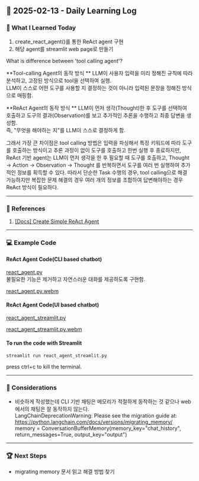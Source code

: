 ## 📅 2025-02-13 - Daily Learning Log

### 📝 What I Learned Today
1. create_react_agent()를 통한 ReAct agent 구현
2. 해당 agent를 streamlit web page로 만들기

What is difference between 'tool calling agent'?

**Tool-calling Agent의 동작 방식  **
LLM이 사용자 입력을 미리 정해진 규칙에 따라 분석하고, 고정된 방식으로 tool을 선택하여 실행.   
LLM이 스스로 어떤 도구를 사용할 지 결정하는 것이 아니라 입력된 문장을 정해진 방식으로 매핑함.  

**ReAct Agent의 동작 방식  **
LLM이 먼저 생각(Thought)한 후 도구를 선택하여 호출하고 도구의 결과(Observation)를 보고 추가적인 추론을 수행하고 최종 답변을 생성함.  
즉, "무엇을 해야하는 지"를 LLM이 스스로 결정하게 함.  
  

그래서 가장 큰 차이점은 tool calling 방법은 입력을 파싱해서 특정 키워드에 따라 도구를 호출하는 방식이고 추론 과정이 없이 도구를 호출하고 한번 실행 후 종료하지만, ReAct 기반 agent는 LLM이 먼저 생각을 한 후 필요할 때 도구를 호출하고, Thought -> Action -> Observation -> Thought 를 반복하면서 도구를 여러 번 실행하여 추가적인 정보를 획득할 수 있다. 따라서 단순한 Task 수행의 경우, tool calling으로 해결 가능하지만 복잡한 문제 해결의 경우 여러 개의 정보를 조합하여 답변해야하는 경우 ReAct 방식이 필요하다. 


---
### 🔗 References
1. [[Docs] Create Simple ReAct Agent](https://langchain-ai.github.io/langgraph/how-tos/create-react-agent/)

---
### 💻 Example Code 
#### ReAct Agent Code(CLI based chatbot)
[react_agent.py](./react_agent.py)  
불필요한 기능은 제거하고 자연스러운 대화를 제공하도록 구현함.  

[react_agent.py.webm](https://github.com/user-attachments/assets/159dec49-0f10-460a-8ed7-71a4f6dd1957)

#### ReAct Agent Code(UI based chatbot)
[react_agent_streamlit.py](./react_agent_streamlit.py)  

[react_agent_streamlit.py.webm](https://github.com/user-attachments/assets/719acf09-7875-414a-9a7b-af5f738dc2a5)


#### To run the code with Streamlit
```sh
streamlit run react_agent_streamlit.py
```
press ctrl+c to kill the terminal. 


---
### 🤔 Considerations
- 비슷하게 작성했는데 CLI 기반 채팅은 메모리가 적절하게 동작하는 것 같으나 web에서의 채팅은 잘 동작하지 않는다.  
LangChainDeprecationWarning: Please see the migration guide at: https://python.langchain.com/docs/versions/migrating_memory/  
memory = ConversationBufferMemory(memory_key="chat_history", return_messages=True, output_key="output")

---
### 🏆 Next Steps
- migrating memory 문서 읽고 해결 방법 찾기 
